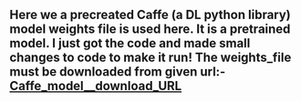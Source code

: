 ## Here we a precreated Caffe (a DL python library) model weights file is used here. It is a pretrained model. I just got the code and made small changes to code to make it run! The weights_file must be downloaded from given url:- [Caffe_model__download_URL](http://posefs1.perception.cs.cmu.edu/OpenPose/models/hand/pose_iter_102000.caffemodel)
